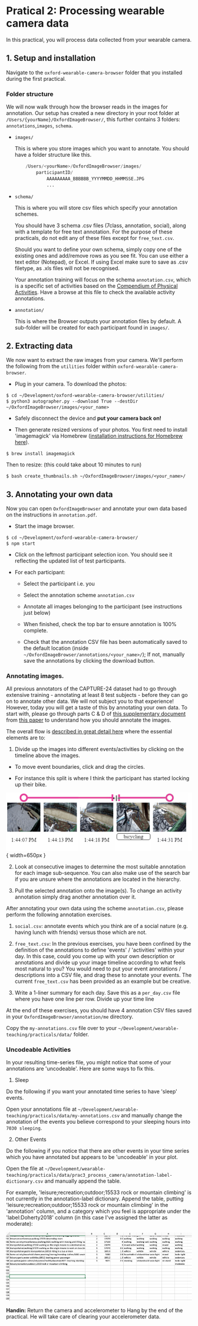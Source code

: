 
# Pratical 2: Processing wearable camera data
In this practical, you will process data collected from your wearable camera.


## 1. Setup and installation
Navigate to the `oxford-wearable-camera-browser` folder that you installed during the first practical.

### Folder structure
We will now walk through how the browser reads in the images for annotation. Our setup has created a new directory in your root folder at `/Users/{yourName}/OxfordImageBrowser/`, this further contains 3 folders: `annotations`,`images`, `schema`.

* `images/`

    This is where you store images which you want to annotate. You should have a folder structure like this.

    ```python
        /Users/<yourName>/OxfordImageBrowser/images/
            participantID/
                AAAAAAAAA_BBBBBB_YYYYMMDD_HHMMSSE.JPG
                ...
    ```

* `schema/`

    This is where you will store csv files which specify your annotation schemes.

    You should have 3 schema .csv files (7class, annotation, social), along with a template for free text annotation. For the purpose of these practicals, do not edit any of these files except for `free_text.csv`.

    Should you want to define your own schema, simply copy one of the existing ones and add/remove rows as you see fit. You can use either a text editor (Notepad), or Excel. If using Excel make sure to save as .csv filetype, as .xls files will not be recognised.

    Your annotation training will focus on the schema `annotation.csv`, which is a specific set of activities based on the [Compendium of Physical Activities](https://sites.google.com/site/compendiumofphysicalactivities/home). Have a browse at this file to check the available activity annotations.


* `annotation/`

    This is where the Browser outputs your annotation files by default. A sub-folder will be created for each participant found in `images/`.



## 2. Extracting data

We now want to extract the raw images from your camera. We'll perform the following from the `utilities` folder within `oxford-wearable-camera-browser`.

* Plug in your camera. To download the photos:

```
$ cd ~/Development/oxford-wearable-camera-browser/utilities/
$ python3 autographer.py --download True --destDir ~/OxfordImageBrowser/images/<your_name>
```

* Safely disconnect the device and **put your camera back on!**

* Then generate resized versions of your photos. You first need to install 'imagemagick' via Homebrew ([installation instructions for Homebrew here](https://brew.sh/)).

```
$ brew install imagemagick
```

Then to resize: (this could take about 10 minutes to run)
```
$ bash create_thumbnails.sh ~/OxfordImageBrowser/images/<your_name>/
```


## 3. Annotating your own data

Now you can open `OxfordImageBrowser` and annotate your own data based on the instructions in `annotation.pdf`.

* Start the image browser.

```
$ cd ~/Development/oxford-wearable-camera-browser/
$ npm start
```

* Click on the leftmost participant selection icon. You should see it reflecting the updated list of test participants.

* For each participant:

    * Select the participant i.e. you

    * Select the annotation scheme `annotation.csv`

    * Annotate all images belonging to the participant (see instructions just below)

    * When finished, check the top bar to ensure annotation is 100% complete.

    * Check that the annotation CSV file has been automatically saved to the default location (inside `~/OxfordImageBrowser/annotations/<your_name>/`); If not, manually save the annotations by clicking the download button.


### Annotating images.
All previous annotators of the CAPTURE-24 dataset had to go through extensive training - annotating at least 8 test subjects - before they can go on to annotate other data. We will not subject you to that experience! However, today you will get a taste of this by annotating your own data. To start with, please go through parts C & D of [this supplementary document](https://static-content.springer.com/esm/art%3A10.1038%2Fs41598-018-26174-1/MediaObjects/41598_2018_26174_MOESM2_ESM.docx) from [this paper](https://www.nature.com/articles/s41598-018-26174-1) to understand how you should annotate the images.

The overall flow is [described in great detail here](https://github.com/activityMonitoring/oxford-wearable-camera-browser) where the essential elements are to:

1. Divide up the images into different events/activities by clicking on the timeline above the images.

  * To move event boundaries, click and drag the circles.

  * For instance this split is where I think the participant has started locking up their bike.

![](./figs/EDNitOT.png){ width=650px }


2. Look at consecutive images to determine the most suitable annotation for each image sub-sequence. You can also make use of the search bar if you are unsure where the annotations are located in the hierarchy.

3. Pull the selected annotation onto the image(s). To change an activity annotation simply drag another annotation over it.


After annotating your own data using the scheme `annotation.csv`, please perform the following annotation exercises.

<!-- 1. `7class.csv`: similar to what you did with `annotation.csv`. -->

1. `social.csv`: annotate events which you think are of a social nature (e.g. having lunch with friends) versus those which are not.

2. `free_text.csv`: In the previous exercises, you have been confined by the definition of the annotations to define 'events' / 'activities' within your day. In this case, could you come up with your own description or annotations and divide up your image timeline according to what feels most natural to you? You would need to put your event annotations / descriptions into a CSV file, and drag these to annotate your events. The current `free_text.csv` has been provided as an example but be creative.

3. Write a 1-liner summary for each day. Save this as a `per_day.csv` file where you have one line per row. Divide up your time line

At the end of these exercises, you should have 4 annotation CSV files saved in your `OxfordImageBrowser/annotation/me` directory.

<!-- browser_dir = '/Users/<yourName>/OxfordImageBrowser/annotation/me/' -->

Copy the `my-annotations.csv` file over to your `~/Development/wearable-teaching/practicals/data/` folder.



### Uncodeable Activities

In your resulting time-series file, you might notice that some of your annotations are 'uncodeable'. Here are some ways to fix this.

1. Sleep

Do the following if you want your annotated time series to have 'sleep' events.

Open your annotations file at `~/Development/wearable-teaching/practicals/data/my-annotations.csv` and manually change the annotation of the events you believe correspond to your sleeping hours into `7030 sleeping`.

2. Other Events

Do the following if you notice that there are other events in your time series which you have annotated but appears to be 'uncodeable' in your plot.

Open the file at `~/Development/wearable-teaching/practicals/data/prac3_process_camera/annotation-label-dictionary.csv` and manually append the table.

For example, 'leisure;recreation;outdoor;15533 rock or mountain climbing' is not currently in the annotation-label dictionary. Append the table, putting 'leisure;recreation;outdoor;15533 rock or mountain climbing' in the 'annotation' column, and a category which you feel is appropriate under the 'label:Doherty2018' column (in this case I've assigned the latter as moderate):

![](./figs/add_uncodeable.png)





**Handin:** Return the camera and accelerometer to Hang by the end of the practical. He will take care of clearing your accelerometer data.
